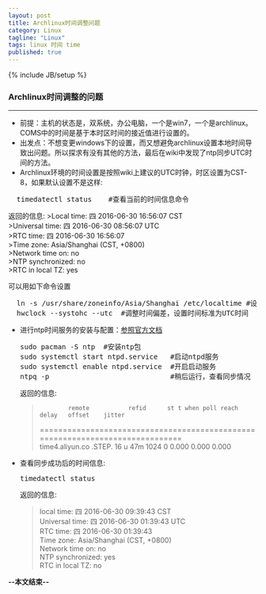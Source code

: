 ```yaml
---
layout: post
title: Archlinux时间调整问题
category: Linux
tagline: "Linux"
tags: linux 时间 time
published: true
---
```

{% include JB/setup %}
### Archlinux时间调整的问题
---
- 前提：主机的状态是，双系统，办公电脑，一个是win7，一个是archlinux。COMS中的时间是基于本时区时间的接近值进行设置的。
- 出发点：不想变更windows下的设置，而又想避免archlinux设置本地时间导致出问题。所以探求有没有其他的方法，最后在wiki中发现了ntp同步UTC时间的方法。
- Archlinux环境的时间设置是按照wiki上建议的UTC时钟，时区设置为CST-8，如果默认设置不是这样:
 <pre class="prettyprint linenums">
  timedatectl status    #查看当前的时间信息命令</pre>

  返回的信息:
	>Local time: 四 2016-06-30 16:56:07 CST  
	>Universal time: 四 2016-06-30 08:56:07 UTC  
	>RTC time: 四 2016-06-30 16:56:07   
	>Time zone: Asia/Shanghai (CST, +0800)  
	>Network time on: no  
	>NTP synchronized: no  
	>RTC in local TZ: yes  

  可以用如下命令设置
  <pre class="prettyprint linenums">
  ln -s /usr/share/zoneinfo/Asia/Shanghai /etc/localtime #设置默认时区
  hwclock --systohc --utc  #调整时间偏差，设置时间标准为UTC时间</pre>
- 进行ntp时间服务的安装与配置：[参照官方文档](https://wiki.archlinux.org/index.php/Network_Time_Protocol_daemon)
  <pre class="prettyprint linenums">
  sudo pacman -S ntp  #安装ntp包
  sudo systemctl start ntpd.service   #启动ntpd服务
  sudo systemctl enable ntpd.service  #开启启动服务
  ntpq -p                             #稍后运行，查看同步情况</pre>

  返回的信息:
	>             remote           refid      st t when poll reach   delay   offset    jitter
	> ==============================================================================  
	>time4.aliyun.co .STEP.          16 u  47m 1024    0    0.000    0.000   0.000  

- 查看同步成功后的时间信息:
  <pre class="prettyprint linenums">
  timedatectl status</pre>

  返回的信息:         
  >local time: 四 2016-06-30 09:39:43 CST  
  >Universal time: 四 2016-06-30 01:39:43 UTC  
  >RTC time: 四 2016-06-30 01:39:43  
  >Time zone: Asia/Shanghai (CST, +0800)  
  >Network time on: no  
  >NTP synchronized: yes  
  >RTC in local TZ: no  

**--本文结束--**            
